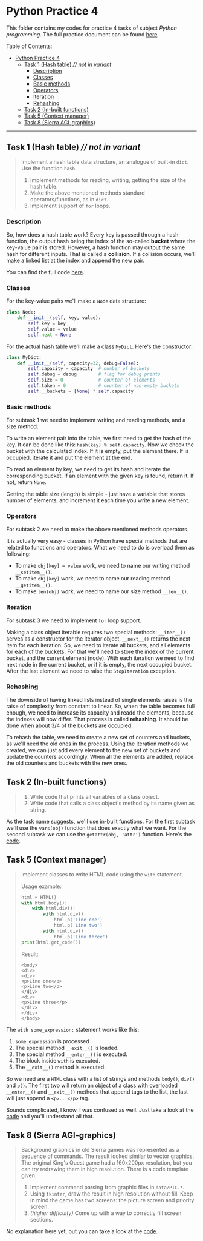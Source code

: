 # Python Practice 4
This folder contains my codes for practice 4 tasks of subject *Python programming*.
The full practice document can be found [here][kp-rep].

Table of Contents:
- [Python Practice 4](#python-practice-4)
  - [Task 1 (Hash table) *// not in variant*](#task-1-hash-table--not-in-variant)
    - [Description](#description)
    - [Classes](#classes)
    - [Basic methods](#basic-methods)
    - [Operators](#operators)
    - [Iteration](#iteration)
    - [Rehashing](#rehashing)
  - [Task 2 (In-built functions)](#task-2-in-built-functions)
  - [Task 5 (Context manager)](#task-5-context-manager)
  - [Task 8 (Sierra AGI-graphics)](#task-8-sierra-agi-graphics)

---
## Task 1 (Hash table) *// not in variant*
> Implement a hash table data structure, an analogue of built-in `dict`. Use the function `hash`.
> 1. Implement methods for reading, writing, getting the size of the hash table.
> 2. Make the above mentioned methods standard operators/functions, as in `dict`.
> 3. Implement support of `for` loops.

### Description
So, how does a hash table work? Every key is passed through a hash function, the output hash being the index of the so-called **bucket** where the key-value pair is stored. However, a hash function may output the same hash for different inputs. That is called a **collision**. If a collision occurs, we'll make a linked list at the index and append the new pair.

You can find the full code [here][t1].

### Classes
For the key-value pairs we'll make a `Node` data structure:
```python
class Node:
    def __init__(self, key, value):
        self.key = key
        self.value = value
        self.next = None
```

For the actual hash table we'll make a class `MyDict`. Here's the constructor:
```python
class MyDict:
    def __init__(self, capacity=32, debug=False):
        self.capacity = capacity  # number of buckets
        self.debug = debug        # flag for debug prints
        self.size = 0             # counter of elements
        self.taken = 0            # counter of non-empty buckets
        self.__buckets = [None] * self.capacity
```

### Basic methods
For subtask 1 we need to implement writing and reading methods, and a size method.

To write an element pair into the table, we first need to get the hash of the key. It can be done like this: `hash(key) % self.capacity`. Now we check the bucket with the calculated index. If it is empty, put the element there. If is occupied, iterate it and put the element at the end.

To read an element by key, we need to get its hash and iterate the corresponding bucket. If an element with the given key is found, return it. If not, return `None`.

Getting the table size (length) is simple - just have a variable that stores number of elements, and increment it each time you write a new element.

### Operators
For subtask 2 we need to make the above mentioned methods operators.

It is actually very easy - classes in Python have special methods that are related to functions and operators. What we need to do is overload them as following:
- To make `obj[key] = value` work, we need to name our writing method `__setitem__()`.
- To make `obj[key]` work, we need to name our reading method `__getitem__()`.
- To make `len(obj)` work, we need to name our size method `__len__()`.

### Iteration
For subtask 3 we need to implement `for` loop support.

Making a class object iterable requires two special methods: `__iter__()` serves as a constructor for the iterator object, `__next__()` returns the next item for each iteration. So, we need to iterate all buckets, and all elements for each of the buckets. For that we'll need to store the index of the current bucket, and the current element (node). With each iteration we need to find next node in the current bucket, or if it is empty, the next occupied bucket. After the last element we need to raise the `StopIteration` exception.

### Rehashing
The downside of having linked lists instead of single elements raises is the raise of complexity from constant to linear. So, when the table becomes full enough, we need to increase its capacity and readd the elements, because the indexes will now differ. That process is called **rehashing**. It should be done when about 3/4 of the buckets are occupied.

To rehash the table, we need to create a new set of counters and buckets, as we'll need the old ones in the process. Using the iteration methods we created, we can just add every element to the new set of buckets and update the counters accordingly. When all the elements are added, replace the old counters and buckets with the new ones.

## Task 2 (In-built functions)
> 1. Write code that prints all variables of a class object.
> 2. Write code that calls a class object's method by its name given as string.

As the task name suggests, we'll use in-built functions. For the first subtask we'll use the `vars(obj)` function that does exactly what we want. For the second subtask we can use the `getattr(obj, 'attr')` function. Here's the [code][t2].

## Task 5 (Context manager)
> Implement classes to write HTML code using the `with` statement.
> 
> Usage example:
> ```python
> html = HTML()
> with html.body():
>     with html.div():
>         with html.div():
>             html.p('Line one')
>             html.p('Line two')
>         with html.div():
>             html.p('Line three')
> print(html.get_code())
> ```
> Result:
> ```
> <body>
> <div>
> <div>
> <p>Line one</p>
> <p>Line two</p>
> </div>
> <div>
> <p>Line three</p>
> </div>
> </div>
> </body>
> ```

The `with some_expression:` statement works like this:
1. `some_expression` is processed
2. The special method `__exit__()` is loaded.
3. The special method `__enter__()` is executed.
4. The block inside `with` is executed.
5. The `__exit__()` method is executed.

So we need are a `HTML` class with a list of strings and methods `body()`, `div()` and `p()`. The first two will return an object of a class with overloaded `__enter__()` and `__exit__()` methods that append tags to the list, the last will just append a `<p>...</p>` tag.

Sounds complicated, I know. I was confused as well. Just take a look at the [code][t5] and you'll understand all that.

## Task 8 (Sierra AGI-graphics)

> Background graphics in old Sierra games was represented as a sequence of commands. The result looked similar to vector graphics. The original King's Quest game had a 160x200px resolution, but you can try redrawing them in high resolution. There is a code template given.
> 1. Implement command parsing from graphic files in `data/PIC.*`.
> 2. Using `tkinter`, draw the result in high resolution without fill. Keep in mind the game has two screens: the picture screen and priority screen.
> 3. *(higher difficulty)* Come up with a way to correctly fill screen sections.

No explanation here yet, but you can take a look at the [code][t8].

[t1]: hash.py
[t2]: pr4-task2.py
[t5]: pr4-task5.py
[t8]: pr4-task8.py

[kp-rep]: https://github.com/true-grue/kispython
